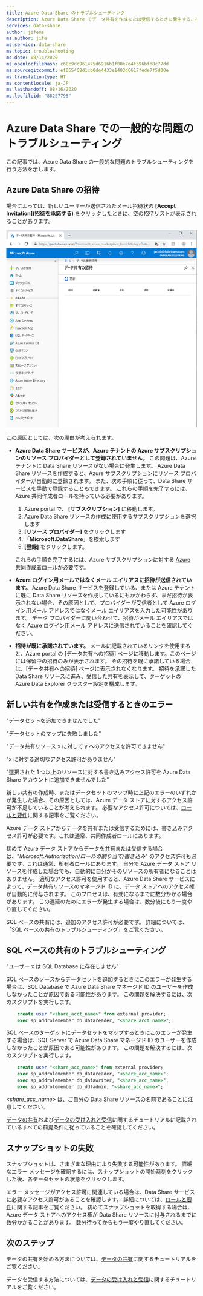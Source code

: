 ```yaml
---
title: Azure Data Share のトラブルシューティング
description: Azure Data Share でデータ共有を作成または受信するときに発生する、招待の問題やエラーを解決する方法について説明します。
services: data-share
author: jifems
ms.author: jife
ms.service: data-share
ms.topic: troubleshooting
ms.date: 08/14/2020
ms.openlocfilehash: c68c9dc961475d6916b1f00e7d4f596bfd8c77dd
ms.sourcegitcommit: ef055468d1cb0de4433e1403d6617fede7f5d00e
ms.translationtype: HT
ms.contentlocale: ja-JP
ms.lasthandoff: 08/16/2020
ms.locfileid: "88257795"
---
```

# <a name="troubleshoot-common-issues-in-azure-data-share"></a>Azure Data Share での一般的な問題のトラブルシューティング 

この記事では、Azure Data Share の一般的な問題のトラブルシューティングを行う方法を示します。 

## <a name="azure-data-share-invitations"></a>Azure Data Share の招待 

場合によっては、新しいユーザーが送信されたメール招待状の **[Accept Invitation]\(招待を承諾する\)** をクリックしたときに、空の招待リストが表示されることがあります。 

![招待なし](media/no-invites.png)

この原因としては、次の理由が考えられます。

* **Azure Data Share サービスが、Azure テナントの Azure サブスクリプションのリソース プロバイダーとして登録されていません。** この問題は、Azure テナントに Data Share リソースがない場合に発生します。 Azure Data Share リソースを作成すると、Azure サブスクリプションにリソース プロバイダーが自動的に登録されます。 また、次の手順に従って、Data Share サービスを手動で登録することもできます。 これらの手順を完了するには、Azure 共同作成者ロールを持っている必要があります。

    1. Azure portal で、 **[サブスクリプション]** に移動します。
    1. Azure Data Share リソースの作成に使用するサブスクリプションを選択します
    1. **[リソース プロバイダー]** をクリックします
    1. 「**Microsoft.DataShare**」を検索します
    1. **[登録]** をクリックします。 

    これらの手順を完了するには、Azure サブスクリプションに対する [Azure 共同作成者ロール](https://docs.microsoft.com/azure/role-based-access-control/built-in-roles#contributor)が必要です。 

* **Azure ログイン用メールではなくメール エイリアスに招待が送信されています。** Azure Data Share サービスを登録している、または Azure テナントに既に Data Share リソースを作成しているにもかかわらず、まだ招待が表示されない場合、その原因として、プロバイダーが受信者として Azure ログイン用メール アドレスではなくメール エイリアスを入力した可能性があります。 データ プロバイダーに問い合わせて、招待がメール エイリアスではなく Azure ログイン用メール アドレスに送信されていることを確認してください。

* **招待が既に承諾されています。** メールに記載されているリンクを使用すると、Azure portal の [データ共有への招待] ページに移動します。このページには保留中の招待のみが表示されます。 その招待を既に承諾している場合は、[データ共有への招待] ページに表示されなくなります。 招待を承諾した Data Share リソースに進み、受信した共有を表示して、ターゲットの Azure Data Explorer クラスター設定を構成します。

## <a name="error-when-creating-or-receiving-a-new-share"></a>新しい共有を作成または受信するときのエラー

"データセットを追加できませんでした"

"データセットのマップに失敗しました"

"データ共有リソース x に対して y へのアクセスを許可できません"

"x に対する適切なアクセス許可がありません"

"選択された 1 つ以上のリソースに対する書き込みアクセス許可を Azure Data Share アカウントに追加できませんでした"

新しい共有の作成時、またはデータセットのマップ時に上記のエラーのいずれかが発生した場合、その原因としては、Azure データ ストアに対するアクセス許可が不足していることが考えられます。 必要なアクセス許可については、[ロールと要件](concepts-roles-permissions.md)に関する記事をご覧ください。 

Azure データ ストアからデータを共有または受信するためには、書き込みアクセス許可が必要です。これは通常、共同作成者ロールにあります。 

初めて Azure データ ストアからデータを共有または受信する場合は、"*Microsoft.Authorization/ロールの割り当て/書き込み*" のアクセス許可も必要です。これは通常、所有者ロールにあります。 自分で Azure データ ストア リソースを作成した場合でも、自動的に自分がそのリソースの所有者になることはありません。 適切なアクセス許可を使用すると、Azure Data Share サービスによって、データ共有リソースのマネージド ID に、データ ストアへのアクセス権が自動的に付与されます。 このプロセスは、有効になるまでに数分かかる場合があります。 この遅延のためにエラーが発生する場合は、数分後にもう一度やり直してください。

SQL ベースの共有には、追加のアクセス許可が必要です。 詳細については、「SQL ベースの共有のトラブルシューティング」をご覧ください。

## <a name="troubleshooting-sql-based-sharing"></a>SQL ベースの共有のトラブルシューティング

"ユーザー x は SQL Database に存在しません"

SQL ベースのソースからデータセットを追加するときにこのエラーが発生する場合は、SQL Database で Azure Data Share マネージド ID のユーザーを作成しなかったことが原因である可能性があります。  この問題を解決するには、次のスクリプトを実行します。

```sql
    create user "<share_acct_name>" from external provider; 
    exec sp_addrolemember db_datareader, "<share_acct_name>";
```      
SQL ベースのターゲットにデータセットをマップするときにこのエラーが発生する場合は、SQL Server で Azure Data Share マネージド ID のユーザーを作成しなかったことが原因である可能性があります。  この問題を解決するには、次のスクリプトを実行します。

```sql
    create user "<share_acc_name>" from external provider; 
    exec sp_addrolemember db_datareader, "<share_acc_name>"; 
    exec sp_addrolemember db_datawriter, "<share_acc_name>"; 
    exec sp_addrolemember db_ddladmin, "<share_acc_name>";
```
*<share_acc_name>* は、ご自分の Data Share リソースの名前であることに注意してください。      

[データの共有](share-your-data.md)および[データの受け入れと受信](subscribe-to-data-share.md)に関するチュートリアルに記載されているすべての前提条件に従っていることを確認してください。

## <a name="snapshot-failed"></a>スナップショットの失敗
スナップショットは、さまざまな理由により失敗する可能性があります。 詳細なエラー メッセージを確認するには、スナップショットの開始時刻をクリックした後、各データセットの状態をクリックします。 

エラー メッセージがアクセス許可に関連している場合は、Data Share サービスに必要なアクセス許可があることを確認します。 詳細については、[ロールと要件](concepts-roles-permissions.md)に関する記事をご覧ください。 初めてスナップショットを取得する場合は、Azure データ ストアへのアクセス権が Data Share リソースに付与されるまでに数分かかることがあります。 数分待ってからもう一度やり直してください。

## <a name="next-steps"></a>次のステップ

データの共有を始める方法については、[データの共有](share-your-data.md)に関するチュートリアルをご覧ください。 

データを受信する方法については、[データの受け入れと受信](subscribe-to-data-share.md)に関するチュートリアルをご覧ください。

